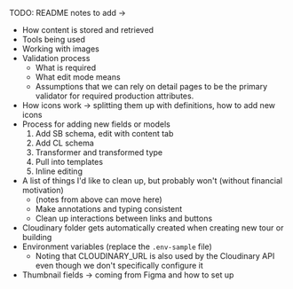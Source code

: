 TODO: README notes to add ->

- How content is stored and retrieved
- Tools being used
- Working with images
- Validation process
  - What is required
  - What edit mode means
  - Assumptions that we can rely on detail pages to be the primary validator for required production attributes.
- How icons work -> splitting them up with definitions, how to add new icons
- Process for adding new fields or models
  1. Add SB schema, edit with content tab
  2. Add CL schema
  3. Transformer and transformed type
  4. Pull into templates
  5. Inline editing
- A list of things I'd like to clean up, but probably won't (without financial motivation)
  - (notes from above can move here)
  - Make annotations and typing consistent
  - Clean up interactions between links and buttons
- Cloudinary folder gets automatically created when creating new tour or building
- Environment variables (replace the `.env-sample` file)
  - Noting that CLOUDINARY_URL is also used by the Cloudinary API even though we don't specifically configure it
- Thumbnail fields -> coming from Figma and how to set up
